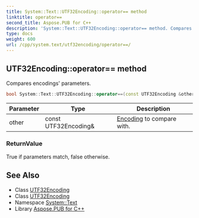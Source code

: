 ```yaml
---
title: System::Text::UTF32Encoding::operator== method
linktitle: operator==
second_title: Aspose.PUB for C++
description: 'System::Text::UTF32Encoding::operator== method. Compares encodings'' parameters in C++.'
type: docs
weight: 600
url: /cpp/system.text/utf32encoding/operator==/
---
```

## UTF32Encoding::operator== method


Compares encodings' parameters.

```cpp
bool System::Text::UTF32Encoding::operator==(const UTF32Encoding &other) const
```


| Parameter | Type | Description |
| --- | --- | --- |
| other | const UTF32Encoding\& | [Encoding](../../encoding/) to compare with. |

### ReturnValue

True if parameters match, false otherwise.

## See Also

* Class [UTF32Encoding](../)
* Class [UTF32Encoding](../)
* Namespace [System::Text](../../)
* Library [Aspose.PUB for C++](../../../)

